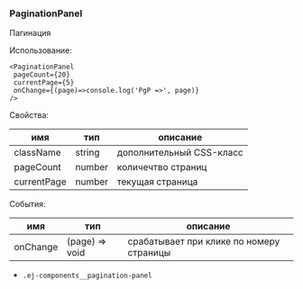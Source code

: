 ### PaginationPanel ###
Пагинация

Использование:

```
<PaginationPanel
 pageCount={20}
 currentPage={5}
 onChange={(page)=>console.log('PgP =>', page)}
/>
```
Свойства:

| имя         | тип    | описание                 |
|-------------|--------|--------------------------|
| className   | string | дополнительный CSS-класс |
| pageCount   | number | количечтво страниц       |
| currentPage | number | текущая страница         |

События:

| имя      | тип            | описание                                 |
|----------|----------------|------------------------------------------|
| onChange | (page) => void | срабатывает при клике по номеру страницы |

* `.ej-components__pagination-panel`
